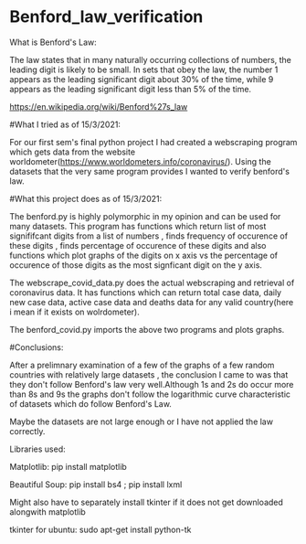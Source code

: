 # Benford_law_verification

What is Benford's Law:

The law states that in many naturally occurring collections of numbers, the leading digit is likely to be small. In sets that obey the law, the number 1 appears as the leading significant digit about 30% of the time, while 9 appears as the leading significant digit less than 5% of the time. 

https://en.wikipedia.org/wiki/Benford%27s_law

#What I tried as of 15/3/2021:

For our  first sem's final python project I had created a webscraping program which gets data from the website worldometer(https://www.worldometers.info/coronavirus/). Using the datasets that the very same program provides I wanted to verify benford's law. 

#What this project does as of 15/3/2021:

The benford.py is highly polymorphic in my opinion and can be used for many datasets. This program has functions which return list of most signififcant digits from a list of numbers , finds frequency of occurence of these digits , finds percentage of occurence of these digits and also functions which plot graphs of the digits on x axis vs the percentage of occurence of those digits as the most signficant digit on the y axis.

The webscrape_covid_data.py does the actual webscraping and retrieval of coronavirus data. It has functions which can return total case data, daily new case data, active case data and deaths data for any valid country(here i mean if it exists on wolrdometer).

The benford_covid.py imports the above two programs and plots graphs.


#Conclusions:

After a prelimnary examination of a few of the graphs of a few random countries with relatively large datasets , the conclusion I came to was that they don't follow Benford's law very well.Although 1s and 2s do occur more than 8s and 9s the graphs don't follow the logarithmic curve characteristic of datasets which do follow Benford's Law.

Maybe the datasets are not large enough or I have not applied the law correctly.


Libraries used:

Matplotlib: pip install matplotlib

Beautiful Soup: pip install bs4 ; pip install lxml

Might also have to separately install tkinter if it does not get downloaded alongwith matplotlib

tkinter for ubuntu:  sudo apt-get install python-tk







